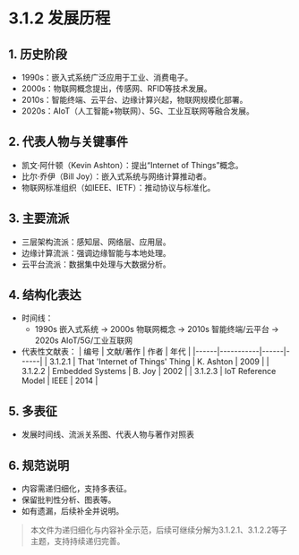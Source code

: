 # 3.1.2 发展历程

## 1. 历史阶段

- 1990s：嵌入式系统广泛应用于工业、消费电子。
- 2000s：物联网概念提出，传感网、RFID等技术发展。
- 2010s：智能终端、云平台、边缘计算兴起，物联网规模化部署。
- 2020s：AIoT（人工智能+物联网）、5G、工业互联网等融合发展。

## 2. 代表人物与关键事件

- 凯文·阿什顿（Kevin Ashton）：提出“Internet of Things”概念。
- 比尔·乔伊（Bill Joy）：嵌入式系统与网络计算推动者。
- 物联网标准组织（如IEEE、IETF）：推动协议与标准化。

## 3. 主要流派

- 三层架构流派：感知层、网络层、应用层。
- 边缘计算流派：强调边缘智能与本地处理。
- 云平台流派：数据集中处理与大数据分析。

## 4. 结构化表达

- 时间线：
  - 1990s 嵌入式系统 → 2000s 物联网概念 → 2010s 智能终端/云平台 → 2020s AIoT/5G/工业互联网
- 代表性文献表：
| 编号 | 文献/著作 | 作者 | 年代 |
|------|-----------|------|------|
| 3.1.2.1 | That 'Internet of Things' Thing | K. Ashton | 2009 |
| 3.1.2.2 | Embedded Systems | B. Joy | 2002 |
| 3.1.2.3 | IoT Reference Model | IEEE | 2014 |

## 5. 多表征

- 发展时间线、流派关系图、代表人物与著作对照表

## 6. 规范说明

- 内容需递归细化，支持多表征。
- 保留批判性分析、图表等。
- 如有遗漏，后续补全并说明。

> 本文件为递归细化与内容补全示范，后续可继续分解为3.1.2.1、3.1.2.2等子主题，支持持续递归完善。

